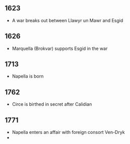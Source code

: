 
## 1623 
- A war breaks out between Llawyr un Mawr and Esgid
## 1626
- Marquella (Brokvar) supports Esgid in the war
## 1713
- Napella is born
## 1762
- Circe is birthed in secret after Calidian
## 1771
- Napella enters an affair with foreign consort Ven-Dryk
- 